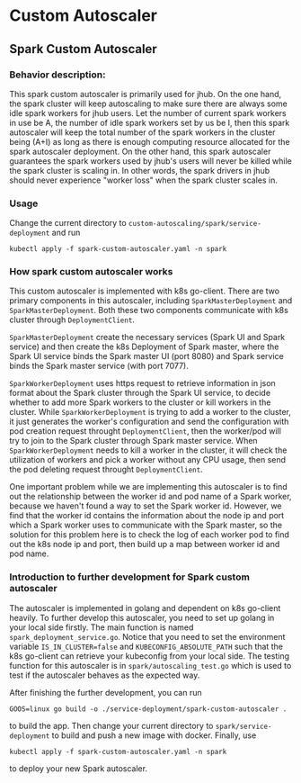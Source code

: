 # Custom Autoscaler

## Spark Custom Autoscaler
### Behavior description:
This spark custom autoscaler is primarily used for jhub. On the one hand, the spark cluster will keep autoscaling to make sure there are always some idle spark workers for jhub users. Let the number of current spark workers in use be A, the number of idle spark workers set by us be I, then this spark autoscaler will keep
the total number of the spark workers in the cluster being (A+I) as long as there is enough computing resource allocated for the spark autoscaler deployment.
On the other hand, this spark autoscaler guarantees the spark workers used by jhub's users will never be killed while the spark cluster is scaling in. In other words, the spark drivers in jhub should never experience "worker loss" when the spark cluster scales in.

### Usage
Change the current directory to `custom-autoscaling/spark/service-deployment` and run
```$xslt
kubectl apply -f spark-custom-autoscaler.yaml -n spark
```

### How spark custom autoscaler works
This custom autoscaler is implemented with k8s go-client. There are two primary components in this autoscaler, including `SparkMasterDeployment` and `SparkMasterDeployment`. Both these two components communicate with k8s cluster through `DeploymentClient`.

`SparkMasterDeployment` create the necessary services (Spark UI and Spark service) and then create the k8s Deployment of Spark master, where the Spark UI service binds the Spark master UI (port 8080) and Spark service binds the Spark master service (with port 7077).

 `SparkWorkerDeployment` uses https request to retrieve information in json format about the Spark cluster through the Spark UI service, to decide whether to add more Spark workers to the cluster or kill workers in the cluster. While `SparkWorkerDeployment` is trying to add a worker to the cluster, it just generates the worker's configuration and send the configuration with pod creation request throught `DeploymentClient`, then the worker/pod will try to join to the Spark cluster through Spark master service. When `SparkWorkerDeployment` needs to kill a worker in the cluster, it will check the utilization of workers and pick a worker without any CPU usage, then send the pod deleting request throught `DeploymentClient`.

 One important problem while we are implementing this autoscaler is to find out the relationship between the worker id and pod name of a Spark worker, because we haven't found a way to set the Spark worker id. However, we find that the worker id contains the information about the node ip and port which a Spark worker uses to communicate with the Spark master, so the solution for this problem here is to check the log of each worker pod to find out the k8s node ip and port, then build up a map between worker id and pod name.

 ### Introduction to further development for Spark custom autoscaler
 The autoscaler is implemented in golang and dependent on k8s go-client heavily. To further develop this autoscaler, you need to set up golang in your  local side firstly. The main function is named `spark_deployment_service.go`. Notice that you need to set the environment variable `IS_IN_CLUSTER=false` and `KUBECONFIG_ABSOLUTE_PATH` such that the k8s go-client can retrieve your kubeconfig from your local side. The testing function for this autoscaler is in `spark/autoscaling_test.go` which is used to test if the autoscaler behaves as the expected way.

 After finishing the further development, you can run
 ```$xslt
GOOS=linux go build -o ./service-deployment/spark-custom-autoscaler .
```
to build the app. Then change your current directory to `spark/service-deployment` to build and push a new image with docker. Finally, use
```$xslt
kubectl apply -f spark-custom-autoscaler.yaml -n spark
```
to deploy your new Spark autoscaler.
